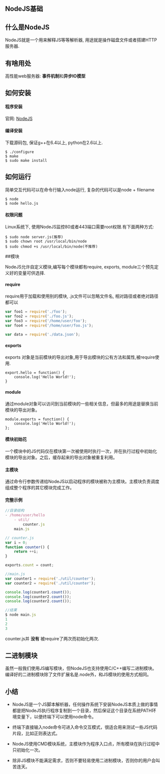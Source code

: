 NodeJS基础
------
## 什么是NodeJS

NodeJS就是一个用来解释JS等等解析器, 用途就是操作磁盘文件或者搭建HTTP服务器.

## 有啥用处

高性能web服务器: **事件机制**和**异步IO模型**

## 如何安装
#### 程序安装

官网: [NodeJS](https://nodejs.org)

#### 编译安装

下载源码包, 保证g++在6.4以上, python在2.6以上.

```shell
$ ./configure
$ make
$ sudo make install
```

## 如何运行

简单交互代码可以在命令行输入node运行, 复杂的代码可以是node + filename
```shell
$ node
$ node hello.js
```

#### 权限问题

Linux系统下, 使用NodeJS监控80或者443端口需要root权限.有下面两种方式:

```shell
$ sudo node server.js(推荐)
$ sudo chown root /usr/local/bin/node
$ sudo chmod +s /usr/local/bin/node(不推荐)
```

##模块

NodeJS允许自定义模块,编写每个模块都有require, exports, module三个预先定义好的变量可供选择.

#### require

require用于加载和使用别的模块, .js文件可以忽略文件名, 相对路径或者绝对路径都可以


```js
var foo1 = require('./foo');
var foo2 = require('./foo.js');
var foo3 = require('/home/user/foo');
var foo4 = require('/home/user/foo.js');

var data = require('./data.json');
```

#### exports

exports 对象是当前模块的导出对象,用于导出模块的公有方法和属性,被require使用.

```
export.hello = function() {
    console.log('Hello World!');
}
```

#### module

通过module对象可以访问到当前模块的一些相关信息，但最多的用途是替换当前模块的导出对象。

```
module.exports = function() {
    console.log('Hello World!');
};
```

#### 模块初始花

一个模块中的JS代码仅在模块第一次被使用时执行一次，并在执行过程中初始化模块的导出对象。之后，缓存起来的导出对象被重复利用。

#### 主模块

通过命令行参数传递给NodeJS以启动程序的模块被称为主模块。主模块负责调度组成整个程序的其它模块完成工作。

#### 完整示例

```js
//目录结构
- /home/user/hello
    - util/
        counter.js
    main.js

// counter.js
var i = 0;
function counter() {
    return ++i;
}

exports.count = count;

//main.js
var counter1 = require('./util/counter');
var counter2 = require('./util/counter');

console.log(counter1.count());
console.log(counter2.count());
console.log(counter2.count());

//结果
$ node main.js
1
2
3
```

counter.js并 **没有** 被require了两次而初始化两次.

## 二进制模块

虽然一般我们使用JS编写模块，但NodeJS也支持使用C/C++编写二进制模块。编译好的二进制模块除了文件扩展名是.node外，和JS模块的使用方式相同。


## 小结
- NodeJS是一个JS脚本解析器，任何操作系统下安装NodeJS本质上做的事情都是把NodeJS执行程序复制到一个目录，然后保证这个目录在系统PATH环境变量下，以便终端下可以使用node命令。

- 终端下直接输入node命令可进入命令交互模式，很适合用来测试一些JS代码片段，比如正则表达式。

- NodeJS使用CMD模块系统，主模块作为程序入口点，所有模块在执行过程中只初始化一次。

- 除非JS模块不能满足需求，否则不要轻易使用二进制模块，否则你的用户会叫苦连天。